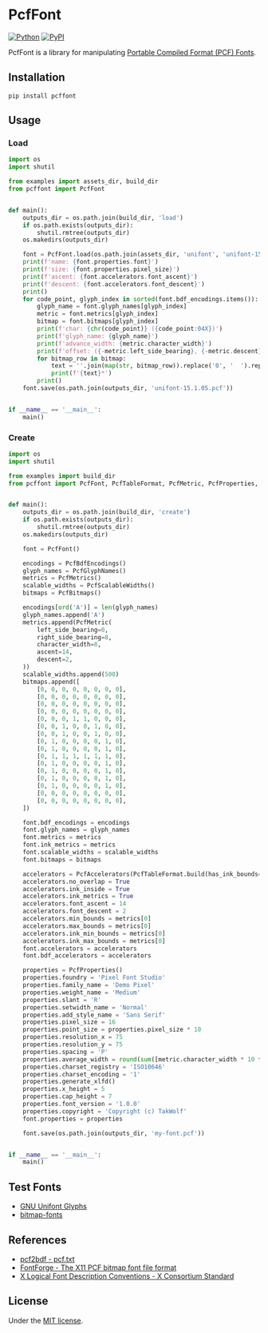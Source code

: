 # PcfFont

[![Python](https://img.shields.io/badge/python-3.11-brightgreen)](https://www.python.org)
[![PyPI](https://img.shields.io/pypi/v/pcffont)](https://pypi.org/project/pcffont/)

PcfFont is a library for manipulating [Portable Compiled Format (PCF) Fonts](https://en.wikipedia.org/wiki/Portable_Compiled_Format).

## Installation

```shell
pip install pcffont
```

## Usage

### Load

```python
import os
import shutil

from examples import assets_dir, build_dir
from pcffont import PcfFont


def main():
    outputs_dir = os.path.join(build_dir, 'load')
    if os.path.exists(outputs_dir):
        shutil.rmtree(outputs_dir)
    os.makedirs(outputs_dir)

    font = PcfFont.load(os.path.join(assets_dir, 'unifont', 'unifont-15.1.05.pcf'))
    print(f'name: {font.properties.font}')
    print(f'size: {font.properties.pixel_size}')
    print(f'ascent: {font.accelerators.font_ascent}')
    print(f'descent: {font.accelerators.font_descent}')
    print()
    for code_point, glyph_index in sorted(font.bdf_encodings.items()):
        glyph_name = font.glyph_names[glyph_index]
        metric = font.metrics[glyph_index]
        bitmap = font.bitmaps[glyph_index]
        print(f'char: {chr(code_point)} ({code_point:04X})')
        print(f'glyph_name: {glyph_name}')
        print(f'advance_width: {metric.character_width}')
        print(f'offset: ({-metric.left_side_bearing}, {-metric.descent})')
        for bitmap_row in bitmap:
            text = ''.join(map(str, bitmap_row)).replace('0', '  ').replace('1', '██')
            print(f'{text}*')
        print()
    font.save(os.path.join(outputs_dir, 'unifont-15.1.05.pcf'))


if __name__ == '__main__':
    main()
```

### Create

```python
import os
import shutil

from examples import build_dir
from pcffont import PcfFont, PcfTableFormat, PcfMetric, PcfProperties, PcfAccelerators, PcfMetrics, PcfBitmaps, PcfBdfEncodings, PcfScalableWidths, PcfGlyphNames


def main():
    outputs_dir = os.path.join(build_dir, 'create')
    if os.path.exists(outputs_dir):
        shutil.rmtree(outputs_dir)
    os.makedirs(outputs_dir)

    font = PcfFont()

    encodings = PcfBdfEncodings()
    glyph_names = PcfGlyphNames()
    metrics = PcfMetrics()
    scalable_widths = PcfScalableWidths()
    bitmaps = PcfBitmaps()

    encodings[ord('A')] = len(glyph_names)
    glyph_names.append('A')
    metrics.append(PcfMetric(
        left_side_bearing=0,
        right_side_bearing=8,
        character_width=8,
        ascent=14,
        descent=2,
    ))
    scalable_widths.append(500)
    bitmaps.append([
        [0, 0, 0, 0, 0, 0, 0, 0],
        [0, 0, 0, 0, 0, 0, 0, 0],
        [0, 0, 0, 0, 0, 0, 0, 0],
        [0, 0, 0, 0, 0, 0, 0, 0],
        [0, 0, 0, 1, 1, 0, 0, 0],
        [0, 0, 1, 0, 0, 1, 0, 0],
        [0, 0, 1, 0, 0, 1, 0, 0],
        [0, 1, 0, 0, 0, 0, 1, 0],
        [0, 1, 0, 0, 0, 0, 1, 0],
        [0, 1, 1, 1, 1, 1, 1, 0],
        [0, 1, 0, 0, 0, 0, 1, 0],
        [0, 1, 0, 0, 0, 0, 1, 0],
        [0, 1, 0, 0, 0, 0, 1, 0],
        [0, 1, 0, 0, 0, 0, 1, 0],
        [0, 0, 0, 0, 0, 0, 0, 0],
        [0, 0, 0, 0, 0, 0, 0, 0],
    ])

    font.bdf_encodings = encodings
    font.glyph_names = glyph_names
    font.metrics = metrics
    font.ink_metrics = metrics
    font.scalable_widths = scalable_widths
    font.bitmaps = bitmaps

    accelerators = PcfAccelerators(PcfTableFormat.build(has_ink_bounds=True))
    accelerators.no_overlap = True
    accelerators.ink_inside = True
    accelerators.ink_metrics = True
    accelerators.font_ascent = 14
    accelerators.font_descent = 2
    accelerators.min_bounds = metrics[0]
    accelerators.max_bounds = metrics[0]
    accelerators.ink_min_bounds = metrics[0]
    accelerators.ink_max_bounds = metrics[0]
    font.accelerators = accelerators
    font.bdf_accelerators = accelerators

    properties = PcfProperties()
    properties.foundry = 'Pixel Font Studio'
    properties.family_name = 'Demo Pixel'
    properties.weight_name = 'Medium'
    properties.slant = 'R'
    properties.setwidth_name = 'Normal'
    properties.add_style_name = 'Sans Serif'
    properties.pixel_size = 16
    properties.point_size = properties.pixel_size * 10
    properties.resolution_x = 75
    properties.resolution_y = 75
    properties.spacing = 'P'
    properties.average_width = round(sum([metric.character_width * 10 for metric in font.metrics]) / len(font.metrics))
    properties.charset_registry = 'ISO10646'
    properties.charset_encoding = '1'
    properties.generate_xlfd()
    properties.x_height = 5
    properties.cap_height = 7
    properties.font_version = '1.0.0'
    properties.copyright = 'Copyright (c) TakWolf'
    font.properties = properties

    font.save(os.path.join(outputs_dir, 'my-font.pcf'))


if __name__ == '__main__':
    main()
```

## Test Fonts

- [GNU Unifont Glyphs](https://unifoundry.com/unifont/index.html)
- [bitmap-fonts](https://github.com/masaeedu/bitmap-fonts)

## References

- [pcf2bdf - pcf.txt](https://salsa.debian.org/fonts-team/pcf2bdf/-/blob/master/pcf.txt)
- [FontForge - The X11 PCF bitmap font file format](https://fontforge.org/docs/techref/pcf-format.html)
- [X Logical Font Description Conventions - X Consortium Standard](https://www.x.org/releases/current/doc/xorg-docs/xlfd/xlfd.html)

## License

Under the [MIT license](LICENSE).
